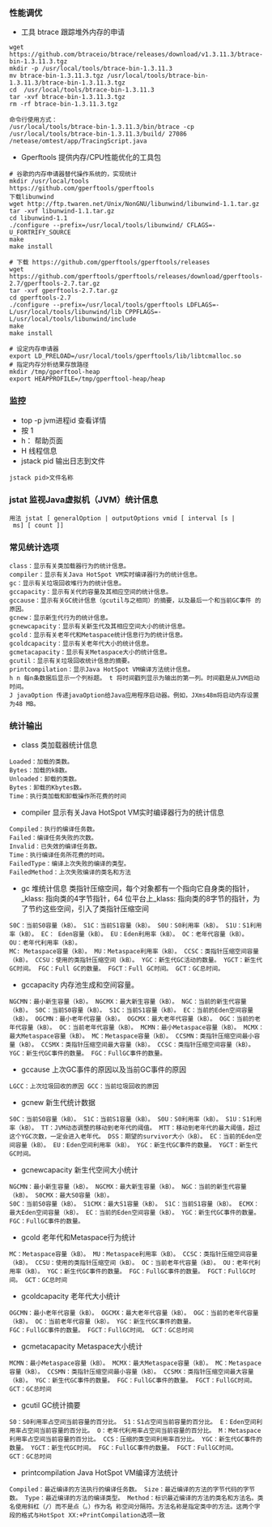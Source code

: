 
###  性能调优
- 工具 btrace 跟踪堆外内存的申请
~~~
wget https://github.com/btraceio/btrace/releases/download/v1.3.11.3/btrace-bin-1.3.11.3.tgz
mkdir -p /usr/local/tools/btrace-bin-1.3.11.3
mv btrace-bin-1.3.11.3.tgz /usr/local/tools/btrace-bin-1.3.11.3/btrace-bin-1.3.11.3.tgz
cd  /usr/local/tools/btrace-bin-1.3.11.3
tar -xvf btrace-bin-1.3.11.3.tgz
rm -rf btrace-bin-1.3.11.3.tgz

命令行使用方式：
/usr/local/tools/btrace-bin-1.3.11.3/bin/btrace -cp /usr/local/tools/btrace-bin-1.3.11.3/build/ 27086 /netease/omtest/app/TracingScript.java

~~~
- Gperftools 提供内存/CPU性能优化的工具包
~~~
# 谷歌的内存申请器替代操作系统的，实现统计
mkdir /usr/local/tools
https://github.com/gperftools/gperftools
下载libunwind
wget http://ftp.twaren.net/Unix/NonGNU/libunwind/libunwind-1.1.tar.gz
tar -xvf libunwind-1.1.tar.gz
cd libunwind-1.1
./configure --prefix=/usr/local/tools/libunwind/ CFLAGS=-U_FORTRIFY_SOURCE
make
make install 

# 下载 https://github.com/gperftools/gperftools/releases
wget https://github.com/gperftools/gperftools/releases/download/gperftools-2.7/gperftools-2.7.tar.gz
tar -xvf gperftools-2.7.tar.gz
cd gperftools-2.7
./configure --prefix=/usr/local/tools/gperftools LDFLAGS=-L/usr/local/tools/libunwind/lib CPPFLAGS=-L/usr/local/tools/libunwind/include
make
make install

# 设定内存申请器
export LD_PRELOAD=/usr/local/tools/gperftools/lib/libtcmalloc.so
# 指定内存分析结果存放路径
mkdir /tmp/gperftool-heap
export HEAPPROFILE=/tmp/gperftool-heap/heap

~~~

### 监控
- top -p jvm进程id
查看详情 
- 按 1
- h： 帮助页面
- H 线程信息
- jstack pid
输出日志到文件
~~~
jstack pid>文件名称
~~~

### jstat 监视Java虚拟机（JVM）统计信息
~~~
用法 jstat [ generalOption | outputOptions vmid [ interval [s | ms] [ count ]]
~~~
### 常见统计选项
~~~
class：显示有关类加载器行为的统计信息。 
compiler：显示有关Java HotSpot VM实时编译器行为的统计信息。 
gc：显示有关垃圾回收堆行为的统计信息。 
gccapacity：显示有关代的容量及其相应空间的统计信息。 
gccause：显示有关GC统计信息（­gcutil与之相同）的摘要，以及最后一个和当前GC事件 的原因。 
gcnew：显示新生代行为的统计信息。 
gcnewcapacity：显示有关新生代及其相应空间大小的统计信息。
gcold：显示有关老年代和Metaspace统计信息行为的统计信息。 
gcoldcapacity：显示有关老年代大小的统计信息。 
gcmetacapacity：显示有关Metaspace大小的统计信息。 
gcutil：显示有关垃圾回收统计信息的摘要。 
printcompilation：显示Java HotSpot VM编译方法统计信息。 
­h n 每n条数据后显示一个列标题。 ­t 将时间戳列显示为输出的第一列。时间戳是从JVM启动时间。
­J javaOption 传递javaOption给Java应用程序启动器。例如，­J­Xms48m将启动内存设置为48 MB。

~~~
### 统计输出
- class 类加载器统计信息
~~~
Loaded：加载的类数。 
Bytes：加载的kB数。 
Unloaded：卸载的类数。 
Bytes：卸载的Kbytes数。 
Time：执行类加载和卸载操作所花费的时间
~~~
- compiler 显示有关Java HotSpot VM实时编译器行为的统计信息
~~~
Compiled：执行的编译任务数。 
Failed：编译任务失败的次数。 
Invalid：已失效的编译任务数。 
Time：执行编译任务所花费的时间。 
FailedType：编译上次失败的编译的类型。 
FailedMethod：上次失败编译的类名和方法
~~~
- gc 堆统计信息 类指针压缩空间，每个对象都有一个指向它自身类的指针，_klass: 指向类的4字节指针，64 位平台上_klass: 指向类的8字节的指针，为了节约这些空间，引入了类指针压缩空间
~~~
S0C：当前S0容量（kB）。 S1C：当前S1容量（kB）。 S0U：S0利用率（kB）。 S1U：S1利用率（kB）。 EC： Eden容量（kB）。 EU：Eden利用率（kB）。 OC：老年代容量（kB）。 OU：老年代利用率（kB）。
MC: Metaspace容量（kB）。 MU：Metaspace利用率（kB）。 CCSC：类指针压缩空间容量（kB）。 CCSU：使用的类指针压缩空间（kB）。 YGC：新生代GC活动的数量。 YGCT：新生代GC时间。 FGC：Full GC的数量。 FGCT：Full GC时间。 GCT：GC总时间。

~~~
- ­gccapacity 内存池生成和空间容量。 
~~~
NGCMN：最小新生容量（kB）。 NGCMX：最大新生容量（kB）。 NGC：当前的新生代容量（kB）。 S0C：当前S0容量（kB）。 S1C：当前S1容量（kB）。 EC：当前的Eden空间容量（kB）。 OGCMN：最小老年代容量（kB）。 OGCMX：最大老年代容量（kB）。 OGC：当前的老年代容量（kB）。 OC：当前老年代容量（kB）。 MCMN：最小Metaspace容量（kB）。 MCMX：最大Metaspace容量（kB）。 MC：Metaspace容量（kB）。 CCSMN：类指针压缩空间最小容量（kB）。 CCSMX：类指针压缩空间最大容量（kB）。 CCSC：类指针压缩空间容量（kB）。
YGC：新生代GC事件的数量。 FGC：FullGC事件的数量。

~~~
- ­gccause 上次GC事件的原因以及当前GC事件的原因
~~~
LGCC：上次垃圾回收的原因 GCC：当前垃圾回收的原因
~~~
- ­gcnew 新生代统计数据
~~~
S0C：当前S0容量（kB）。 S1C：当前S1容量（kB）。 S0U：S0利用率（kB）。 S1U：S1利用率（kB）。 TT：JVM动态调整的移动到老年代的阈值。 MTT：移动到老年代的最大阈值，超过这个YGC次数，一定会进入老年代。 DSS：期望的survivor大小（kB）。 EC：当前的Eden空间容量（kB）。 EU：Eden空间利用率（kB）。 YGC：新生代GC事件的数量。 YGCT：新生代GC时间。

~~~
- ­gcnewcapacity 新生代空间大小统计
~~~
NGCMN：最小新生容量（kB）。 NGCMX：最大新生容量（kB）。 NGC：当前的新生代容量（kB）。 S0CMX：最大S0容量（kB）。
S0C：当前S0容量（kB）。 S1CMX：最大S1容量（kB）。 S1C：当前S1容量（kB）。 ECMX：最大Eden空间容量（kB）。 EC：当前的Eden空间容量（kB）。 YGC：新生代GC事件的数量。 FGC：FullGC事件的数量。

~~~
- ­gcold 老年代和Metaspace行为统计
~~~
MC：Metaspace容量（kB）。 MU：Metaspace利用率（kB）。 CCSC：类指针压缩空间容量（kB）。 CCSU：使用的类指针压缩空间（kB）。 OC：当前老年代容量（kB）。 OU：老年代利用率（kB）。 YGC：新生代GC事件的数量。 FGC：FullGC事件的数量。 FGCT：FullGC时间。 GCT：GC总时间
~~~
- ­gcoldcapacity 老年代大小统计
~~~
OGCMN：最小老年代容量（kB）。 OGCMX：最大老年代容量（kB）。 OGC：当前的老年代容量（kB）。 OC：当前老年代容量（kB）。 YGC：新生代GC事件的数量。
FGC：FullGC事件的数量。 FGCT：FullGC时间。 GCT：GC总时间
~~~
- ­gcmetacapacity Metaspace大小统计
~~~
MCMN：最小Metaspace容量（kB）。 MCMX：最大Metaspace容量（kB）。 MC：Metaspace容量（kB）。 CCSMN：类指针压缩空间最小容量（kB）。 CCSMX：类指针压缩空间最大容量（kB）。 YGC：新生代GC事件的数量。 FGC：FullGC事件的数量。 FGCT：FullGC时间。 GCT：GC总时间
~~~

- ­gcutil GC统计摘要
~~~
S0：S0利用率占空间当前容量的百分比。 S1：S1占空间当前容量的百分比。 E：Eden空间利用率占空间当前容量的百分比。 O：老年代利用率占空间当前容量的百分比。 M：Metaspace利用率占空间当前容量的百分比。 CCS：压缩的类空间利用率百分比。 YGC：新生代GC事件的数量。 YGCT：新生代GC时间。 FGC：FullGC事件的数量。 FGCT：FullGC时间。
GCT：GC总时间
~~~

- ­printcompilation Java HotSpot VM编译方法统计
~~~
Compiled：最近编译的方法执行的编译任务数。 Size：最近编译的方法的字节代码的字节数。 Type：最近编译的方法的编译类型。 Method：标识最近编译的方法的类名和方法名。类名使用斜杠（/）而不是点（。）作为名 称空间分隔符。方法名称是指定类中的方法。这两个字段的格式与HotSpot XX:+PrintCompilation选项一致
~~~
